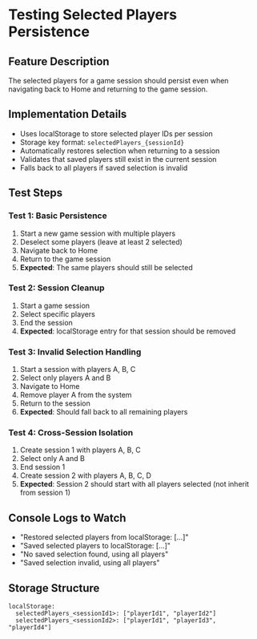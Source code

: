 # Testing Selected Players Persistence

## Feature Description
The selected players for a game session should persist even when navigating back to Home and returning to the game session.

## Implementation Details
- Uses localStorage to store selected player IDs per session
- Storage key format: `selectedPlayers_{sessionId}`
- Automatically restores selection when returning to a session
- Validates that saved players still exist in the current session
- Falls back to all players if saved selection is invalid

## Test Steps

### Test 1: Basic Persistence
1. Start a new game session with multiple players
2. Deselect some players (leave at least 2 selected)
3. Navigate back to Home
4. Return to the game session
5. **Expected**: The same players should still be selected

### Test 2: Session Cleanup
1. Start a game session
2. Select specific players
3. End the session
4. **Expected**: localStorage entry for that session should be removed

### Test 3: Invalid Selection Handling
1. Start a session with players A, B, C
2. Select only players A and B
3. Navigate to Home
4. Remove player A from the system
5. Return to the session
6. **Expected**: Should fall back to all remaining players

### Test 4: Cross-Session Isolation
1. Create session 1 with players A, B, C
2. Select only A and B
3. End session 1
4. Create session 2 with players A, B, C, D
5. **Expected**: Session 2 should start with all players selected (not inherit from session 1)

## Console Logs to Watch
- "Restored selected players from localStorage: [...]"
- "Saved selected players to localStorage: [...]"
- "No saved selection found, using all players"
- "Saved selection invalid, using all players"

## Storage Structure
```
localStorage:
  selectedPlayers_<sessionId1>: ["playerId1", "playerId2"]
  selectedPlayers_<sessionId2>: ["playerId1", "playerId3", "playerId4"]
```
